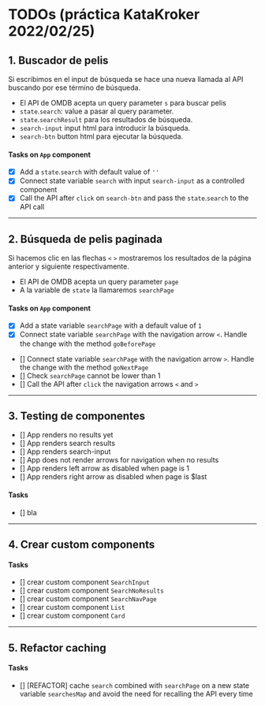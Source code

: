 # TODOs (práctica KataKroker 2022/02/25)

## 1. Buscador de pelis

Si escribimos en el input de búsqueda se hace una nueva llamada al API buscando por ese término de búsqueda.

- El API de OMDB acepta un query parameter `s` para buscar pelis
- `state`.`search`: value a pasar al query parameter.
- `state`.`searchResult` para los resultados de búsqueda.
- `search-input` input html para introducir la búsqueda.
- `search-btn` button html para ejecutar la búsqueda.

#### Tasks on `App` component

- [x] Add a `state`.`search` with default value of `''`
- [x] Connect state variable `search` with input `search-input` as a controlled component
- [x] Call the API after `click` on `search-btn` and pass the `state`.`search` to the API call

---

## 2. Búsqueda de pelis paginada

Si hacemos clic en las flechas `<` `>` mostraremos los resultados de la página anterior y siguiente respectivamente.

- El API de OMDB acepta un query parameter `page`
- A la variable de `state` la llamaremos `searchPage`

#### Tasks on `App` component

- [x] Add a state variable `searchPage` with a default value of `1`
- [x] Connect state variable `searchPage` with the navigation arrow `<`. Handle the change with the method `goBeforePage`
- [] Connect state variable `searchPage` with the navigation arrow `>`. Handle the change with the method `goNextPage`
- [] Check `searchPage` cannot be lower than 1
- [] Call the API after `click` the navigation arrows `<` and `>`

---

## 3. Testing de componentes

- [] App renders no results yet
- [] App renders search results
- [] App renders search-input
- [] App does not render arrows for navigation when no results
- [] App renders left arrow as disabled when page is 1
- [] App renders right arrow as disabled when page is $last

#### Tasks

- [] bla

---

## 4. Crear custom components

#### Tasks

- [] crear custom component `SearchInput`
- [] crear custom component `SearchNoResults`
- [] crear custom component `SearchNavPage`
- [] crear custom component `List`
- [] crear custom component `Card`

---

## 5. Refactor caching

#### Tasks

- [] [REFACTOR] cache `search` combined with `searchPage` on a new state variable `searchesMap` and avoid the need for recalling the API every time
